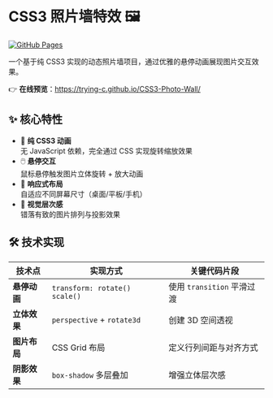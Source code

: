 # CSS3 照片墙特效 🖼️

[![GitHub Pages](https://img.shields.io/badge/GitHub%20Pages-Deployed-brightgreen)](https://trying-c.github.io/CSS3-Photo-Wall/)

一个基于纯 CSS3 实现的动态照片墙项目，通过优雅的悬停动画展现图片交互效果。

👉 **在线预览**：<https://trying-c.github.io/CSS3-Photo-Wall/>

## ✨ 核心特性

- 🎨 **纯 CSS3 动画**  
  无 JavaScript 依赖，完全通过 CSS 实现旋转缩放效果
- 🖱️ **悬停交互**  
  鼠标悬停触发图片立体旋转 + 放大动画
- 📱 **响应式布局**  
  自适应不同屏幕尺寸（桌面/平板/手机）
- 🌈 **视觉层次感**  
  错落有致的图片排列与投影效果

## 🛠️ 技术实现

| 技术点           | 实现方式                      | 关键代码片段                 |
|------------------|-----------------------------|------------------------------|
| **悬停动画**     | `transform: rotate() scale()` | 使用 `transition` 平滑过渡   |
| **立体效果**     | `perspective` + `rotate3d`   | 创建 3D 空间透视            |
| **图片布局**     | CSS Grid 布局                | 定义行列间距与对齐方式       |
| **阴影效果**     | `box-shadow` 多层叠加        | 增强立体层次感              |


